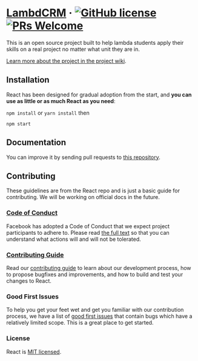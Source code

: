 # [LambdCRM](https://pending.notyet/) &middot; [![GitHub license](https://img.shields.io/badge/license-MIT-blue.svg)](https://circleci.com/gh/facebook/react) [![PRs Welcome](https://img.shields.io/badge/PRs-welcome-brightgreen.svg)](https://reactjs.org/docs/how-to-contribute.html#your-first-pull-request)

This is an open source project built to help lambda students apply their skills on a real project no matter what unit they are in.

[Learn more about the project in the project wiki](https://reactjs.org/docs/getting-started.html).

## Installation

React has been designed for gradual adoption from the start, and **you can use as little or as much React as you need**:

`npm install` or `yarn install` then

`npm start`

## Documentation

You can improve it by sending pull requests to [this repository](https://github.com/LambdaCRM/client).

## Contributing

These guidelines are from the React repo and is just a basic guide for contributing. We will be working on official docs in the future.

### [Code of Conduct](https://code.fb.com/codeofconduct)

Facebook has adopted a Code of Conduct that we expect project participants to adhere to. Please read [the full text](https://code.fb.com/codeofconduct) so that you can understand what actions will and will not be tolerated.

### [Contributing Guide](https://reactjs.org/contributing/how-to-contribute.html)

Read our [contributing guide](https://reactjs.org/contributing/how-to-contribute.html) to learn about our development process, how to propose bugfixes and improvements, and how to build and test your changes to React.

### Good First Issues

To help you get your feet wet and get you familiar with our contribution process, we have a list of [good first issues](https://github.com/facebook/react/labels/good%20first%20issue) that contain bugs which have a relatively limited scope. This is a great place to get started.

### License

React is [MIT licensed](./LICENSE).
